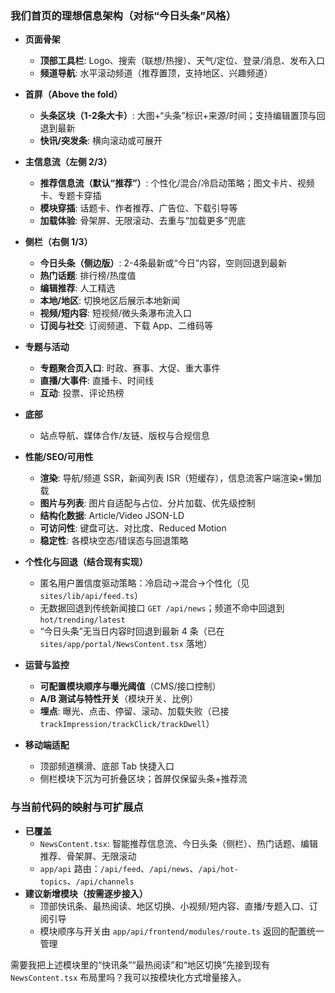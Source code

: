 ### 我们首页的理想信息架构（对标“今日头条”风格）

- **页面骨架**
  - **顶部工具栏**: Logo、搜索（联想/热搜）、天气/定位、登录/消息、发布入口
  - **频道导航**: 水平滚动频道（推荐置顶，支持地区、兴趣频道）

- **首屏（Above the fold）**
  - **头条区块（1-2条大卡）**: 大图+“头条”标识+来源/时间；支持编辑置顶与回退到最新
  - **快讯/突发条**: 横向滚动或可展开

- **主信息流（左侧 2/3）**
  - **推荐信息流（默认“推荐”）**: 个性化/混合/冷启动策略；图文卡片、视频卡、专题卡穿插
  - **模块穿插**: 话题卡、作者推荐、广告位、下载引导等
  - **加载体验**: 骨架屏、无限滚动、去重与“加载更多”兜底

- **侧栏（右侧 1/3）**
  - **今日头条（侧边版）**: 2-4条最新或“今日”内容，空则回退到最新
  - **热门话题**: 排行榜/热度值
  - **编辑推荐**: 人工精选
  - **本地/地区**: 切换地区后展示本地新闻
  - **视频/短内容**: 短视频/微头条瀑布流入口
  - **订阅与社交**: 订阅频道、下载 App、二维码等

- **专题与活动**
  - **专题聚合页入口**: 时政、赛事、大促、重大事件
  - **直播/大事件**: 直播卡、时间线
  - **互动**: 投票、评论热榜

- **底部**
  - 站点导航、媒体合作/友链、版权与合规信息

- **性能/SEO/可用性**
  - **渲染**: 导航/频道 SSR，新闻列表 ISR（短缓存），信息流客户端渲染+懒加载
  - **图片与列表**: 图片自适配与占位、分片加载、优先级控制
  - **结构化数据**: Article/Video JSON-LD
  - **可访问性**: 键盘可达、对比度、Reduced Motion
  - **稳定性**: 各模块空态/错误态与回退策略

- **个性化与回退（结合现有实现）**
  - 匿名用户置信度驱动策略：冷启动→混合→个性化（见 `sites/lib/api/feed.ts`）
  - 无数据回退到传统新闻接口 `GET /api/news`；频道不命中回退到 `hot/trending/latest`
  - “今日头条”无当日内容时回退到最新 4 条（已在 `sites/app/portal/NewsContent.tsx` 落地）

- **运营与监控**
  - **可配置模块顺序与曝光阈值**（CMS/接口控制）
  - **A/B 测试与特性开关**（模块开关、比例）
  - **埋点**: 曝光、点击、停留、滚动、加载失败（已接 `trackImpression/trackClick/trackDwell`）

- **移动端适配**
  - 顶部频道横滑、底部 Tab 快捷入口
  - 侧栏模块下沉为可折叠区块；首屏仅保留头条+推荐流

### 与当前代码的映射与可扩展点
- **已覆盖**
  - `NewsContent.tsx`: 智能推荐信息流、今日头条（侧栏）、热门话题、编辑推荐、骨架屏、无限滚动
  - `app/api` 路由：`/api/feed`、`/api/news`、`/api/hot-topics`、`/api/channels`
- **建议新增模块（按需逐步接入）**
  - 顶部快讯条、最热阅读、地区切换、小视频/短内容、直播/专题入口、订阅引导
  - 模块顺序与开关由 `app/api/frontend/modules/route.ts` 返回的配置统一管理

需要我把上述模块里的“快讯条”“最热阅读”和“地区切换”先接到现有 `NewsContent.tsx` 布局里吗？我可以按模块化方式增量接入。